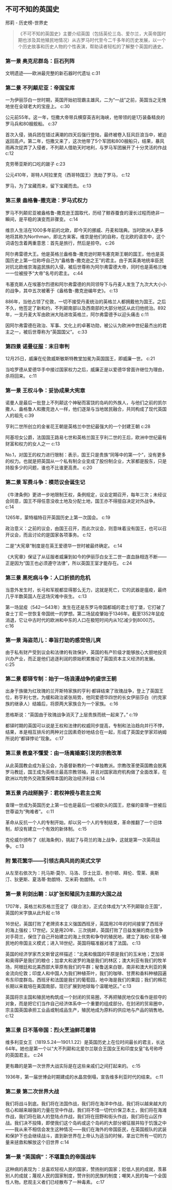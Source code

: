 ## 不可不知的英国史

邢莉  -  历史榜-世界史

> 《不可不知的英国史》主要介绍英国（包括英伦三岛、爱尔兰，大英帝国时期也涉及其他殖民地情况）从古罗马时代至今二千多年的历史发展，以一个个历史故事和历史人物的个性表演，帮助读者轻松的了解整个英国的通史。


### 第一景 奥克尼群岛：巨石列阵

文明遗迹——欧洲最完整的新石器时代遗址 c:31

### 第二景 不列颠尼亚：帝国宝库

一为伊丽莎白一世时期，英国开始初现霸主雄风，二为“一战”之前，英国当之无愧地坐在全球老大的宝座上。 c:30

公元前55年。这一年，恺撒大帝带兵横穿英吉利海峡，他带领的是1万装备精良的罗马兵和80艘舰船。 c:37

首次入侵，骑兵团在错过满潮的四天后强行登陆，最终被卷入狂风巨浪当中，被迫返回高卢。第二年，恺撒又来了，这次他带了5个军团和800艘船只，结果，暴风雨再次捉弄了入侵者，不列颠人借助天时地利，与罗马军团展开了十分灵活的作战 c:12

克劳蒂亚斯的口吃的跛子 c:23

公元410年，哥特人阿拉里克（西哥特国王）洗劫了罗马， c:12

罗马，为了宝藏而来，留下宝藏而去。 c:13

### 第三景 盎格鲁-撒克逊：罗马式权力

罗马不列颠尼亚被盎格鲁-撒克逊王国取代，历经了鲸吞蚕食的漫长过程而绝非一瞬间，是平稳的演变而非骤变。 c:14

维京人生活在1000多年前的北欧，即今天的挪威、丹麦和瑞典。当时欧洲人更多地将其称为Northman，即北方来客。维京是他们的自称，在北欧的语言中，这个词语包含着两重意思：首先是旅行，然后是掠夺。 c:26

阿尔弗雷德大王。他是英格兰盎格鲁-撒克逊时期韦塞克斯王朝的国王，他也是英国历史上第一位称呼自己为“盎格鲁-撒克逊之王”的君主。由于其英勇地统率臣民对抗北欧维京海盗民族的入侵，被后世尊称为阿尔弗雷德大帝，同时也是英格兰唯一一位被授予“大帝”名号的君主。 c:44

韦塞克斯人在埃塞尔烈德和阿尔弗雷德的共同领导下与丹麦人发生了九次大大小小的战争，其中五次被著于《盎格鲁-撒克逊编年史》。 c:13

886年，当他占领了伦敦，一切不接受丹麦统治的英格兰人都拥戴他为国王。之后不久，他签定了新和约，不列颠南部以及西南部的大部分地区从此归他统治。892年，一支丹麦大军由欧洲大陆进攻英格兰，阿尔弗雷德予以迎头痛击 c:11

因阿尔弗雷德在政治、军事、文化上的卓著功勋，被公认为欧洲中世纪最杰出的君主之一，被后世尊称为“英国国父”。 c:33

### 第四景 诺曼征服：末日审判

12月25日，威廉在伦敦威斯敏斯特教堂加冕为英国国王，即威廉一世。 c:21

当哈罗德从爱德华手中接过国家权力之后，威廉正是以爱德华曾面许继位为理由，杀将回来。 c:11

### 第一景 王权斗争：妥协成果大宪章

诺曼人是最后一批登上不列颠这个神秘而富饶的岛屿的外族人，与他们之前的凯尔撒人、盎格鲁人和撒克逊人一样，他们逐渐与当地居民融合，共同构成了现代英国人的祖先 c:39

亨利二世所创立的金雀花王朝是英格兰中世纪最强大的一个封建王朝 c:28

阿基坦女公爵，法国国王路易七世和英格兰国王亨利二世的王后，欧洲中世纪最有财富和权力的女人之一 c:13

No.1，对国王的权力进行限制：表示，国王只是贵族“同等中的第一个”，没有更多的权力。也就是把英国从一个私有制企业变成了股份制企业，大家都是股东，只是持股多少的问题，谁也不比谁更高贵。 c:20

### 第二景 军费斗争：模范议会诞生记

《牛津条例》更进一步地限制王权，条例规定，议会定期召开，每年三次；未经议会同意，国王不得任意没收土地及分配土地，国王亦不得擅自决定对外战争。 c:14

1265年，蒙特福特召开英国历史上第一次国会。 c:19

政治意义：之前的议会，由国王召开，而此次议会，则意味着没有国王，也可以召开议会，而且讨论的是国家各项事务。 c:12

二是“大宪章”制度是在英王爱德华一世时被最终确定。 c:14

《大宪章》保证了从征服者威廉到如今的伊丽莎白女王二世一直血脉相连不断——正是因为“国王也必须遵守法律”，所以英国王室才能存在。 c:24

### 第三景 黑死病斗争：人口折损的危机

当意外发生时，长弓和军舰都显得那么无力，这就是死亡，它的武器是瘟疫，最终几乎半数英国人在这场灾难中丧生。 c:13

第一场鼠疫（542—543年）发生在还是东罗马帝国都城的君士坦丁堡，它打破了查士丁尼一世恢复帝国统一的梦想。第二场鼠疫肇始于1346年。截至1352年鼠疫消退，它让中古时代的欧洲和中东的人口在极短时间内从1亿减少到8000万。 c:16

### 第一景 海盗范儿：奉旨打劫的感觉倍儿爽

由于私有财产受到议会和法律的有效保护，英国的有产阶级才能够放心大胆地投资兴办产业，而正是他们追逐利润的原始积累推动了英国资本主义经济的发展。 c:25

### 第二景 都铎专制：始于一场浪漫战争的盛世王朝

出身于族徽为红玫瑰的兰开斯特家族的亨利·都铎结束了玫瑰战争，登上了英国王位，称亨利七世。为缓和政治紧张局势，他同爱德华四世的长女伊丽莎白（约克家族的继承人）结婚后，将原两大家族合为一个家族。 c:16

恩格斯说：“英国由于玫瑰战争消灭了上层贵族而统一起来了。” c:19

都铎时期的英国可以说是王权和法律的权威同步提高，专制和法治趋向并行不悖，结果，本是相互排斥的两种对立因素奇妙地结合在一起，形成了英国史学家邓纳姆所说的“都铎悖论”现象。 c:17

### 第三景 教皇不懂爱：由一场离婚案引发的宗教改革

从此英国教会成为圣公会，为基督新教的一个单独教派。宗教改革使英国教会脱离罗马教廷，国王成为英格兰最高宗教领袖，并且对国家政府机构做了全面改革，在欧洲以均势外交政策保障本国的政治经济利益 c:14

### 第五景 内战掰腕子：君权神授与君主立宪

查理一世成为英国历史上第一位也是最后一位被砍头的国王，悲催的查理一世被后世尊谥为“殉难者”。 c:11

革命从反抗一个人的专制开始，却以另一个人的专制结束，革命推翻了一个旧体制，却没有建立一个有效的新体制。 c:15

克伦威尔颁布了《航海条例》，挑起了与荷兰的海上战争，这就是第一次英荷战争。 c:13

### 附 繁花繁华——引领古典风尚的英式文学

从左至右依次为：托马斯·莫尔、马洛、莎士比亚、弥尔顿、拜伦、雪莱、奥斯汀、狄更斯、夏洛蒂·勃朗特、艾米莉·勃朗特。 c:11

### 第一景 利剑出鞘：以扩张和殖民为主题的大国之战

1707年，英格兰和苏格兰签定了《联合法》，正式合体成为“大不列颠联合王国”，英国的米字旗从此升起 c:18

16世纪，英国打败了老牌资本主义强国西班牙，英国用20年的时间接掌了西班牙的海上强权；17世纪，又是用20年、三次挑衅，英国打败了日益发展的商业竞争对手荷兰，保住了自己开始建立的海上优势和争夺的殖民地，建立了海权-贸易-殖民地的帝国主义模式；进入18世纪，英国将瞄准器对准了法国。 c:13

英国的经济学家杰文斯曾这样描述：“北美和俄国的平原是我们的玉米地；芝加哥和奥得萨是我们的粮仓；加拿大和波罗的海是我们的林区；澳大利亚有我们的牧羊场，阿根廷和北美西部大草原有我们的牛群；秘鲁送来白银，南非和澳大利亚的黄金流向伦敦；印度人和中国人为我们种植茶叶，我们的咖啡、甘蔗和香料种植园遍布东印度群岛。西班牙和法国是我们的葡萄园，地中海是我们的果园；我们的棉花长期以来栽培在美国南部，现已扩展到地球每个温暖地区。” c:13

英国将宗主国和殖民地构筑成一个封闭的贸易圈，不再把殖民地仅仅看作是掠夺的对象，而是把它们当作自己经济体系中一个重要的组成部分。在封闭的贸易圈中，宗主国英国承担工业品或制成品生产，殖民地成为原料的供应地与产品的销售地。 c:12

### 第三景 日不落帝国：烈火烹油鲜花着锦

维多利亚女王（1819.5.24—1901.1.22）是英国历史上在位时间最长的君主，长达64年。她也是第一个以“大不列颠和北爱尔兰联合王国女王和印度女皇”名号称呼的英国君主。 c:24

更有趣的是第一次世界大战实际是在这些亲戚们之间打起来的。 c:15

1936年，第一届世博会时期建成的水晶宫倒塌，宣告维多利亚时代的结束。 c:11

### 第二景 第二次世界大战

我们将战斗到底。我们将在法国作战，我们将在海洋中作战，我们将以越来越大的信心和越来越强的力量在空中作战，我们将不惜一切代价保卫本土，我们将在海滩作战，我们将在敌人的登陆点作战，我们将在田野和街头作战，我们将在山区作战。我们决不投降，即使我们这个岛屿或这个岛屿的大部分被征服并陷于饥饿之中——我从来不相信会发生这种情况——我们在海外的帝国臣民，在英国舰队的武装和保护下也会继续战斗，直到新世界在上帝认为适当的时候，拿出它所有一切的力量来拯救和解放这个旧世界 c:14

### 第一景 “英国病”：不堪重负的帝国战车

这种病的表现为：总喜欢轻视人民的国家，赞扬别的国家；贬低人民的成就，羡慕别人的成就；蔑视人民的国家制度，赞许别的民族的制度；嘲笑人民的每一个全国性人物。悲观主义者们已经散布了一种毒素。 c:17